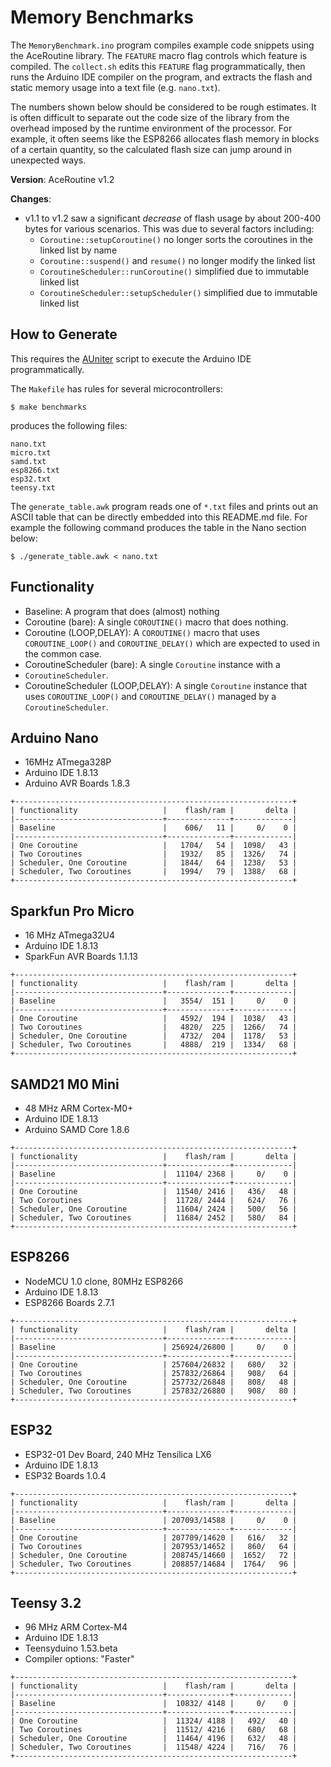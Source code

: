 # Memory Benchmarks

The `MemoryBenchmark.ino` program compiles example code snippets using the
AceRoutine library. The `FEATURE` macro flag controls which feature is compiled.
The `collect.sh` edits this `FEATURE` flag programmatically, then runs the
Arduino IDE compiler on the program, and extracts the flash and static memory
usage into a text file (e.g. `nano.txt`).

The numbers shown below should be considered to be rough estimates. It is often
difficult to separate out the code size of the library from the overhead imposed
by the runtime environment of the processor. For example, it often seems like
the ESP8266 allocates flash memory in blocks of a certain quantity, so the
calculated flash size can jump around in unexpected ways.

**Version**: AceRoutine v1.2

**Changes**:

* v1.1 to v1.2 saw a significant *decrease* of flash usage by about 200-400
  bytes for various scenarios. This was due to several factors including:
    * `Coroutine::setupCoroutine()` no longer sorts the coroutines in the linked
      list by name
    * `Coroutine::suspend()` and `resume()` no longer modify the linked list
    * `CoroutineScheduler::runCoroutine()` simplified due to immutable
      linked list
    * `CoroutineScheduler::setupScheduler()` simplified due to immutable linked
      list

## How to Generate

This requires the [AUniter](https://github.com/bxparks/AUniter) script
to execute the Arduino IDE programmatically.

The `Makefile` has rules for several microcontrollers:

```
$ make benchmarks
```
produces the following files:

```
nano.txt
micro.txt
samd.txt
esp8266.txt
esp32.txt
teensy.txt
```

The `generate_table.awk` program reads one of `*.txt` files and prints out an
ASCII table that can be directly embedded into this README.md file. For example
the following command produces the table in the Nano section below:

```
$ ./generate_table.awk < nano.txt
```

## Functionality

* Baseline: A program that does (almost) nothing
* Coroutine (bare): A single `COROUTINE()` macro that does nothing.
* Coroutine (LOOP,DELAY): A `COROUTINE()` macro that uses `COROUTINE_LOOP()` 
  and `COROUTINE_DELAY()` which are expected to used in the common case.
* CoroutineScheduler (bare): A single `Coroutine` instance with a
* `CoroutineScheduler`.
* CoroutineScheduler (LOOP,DELAY): A single `Coroutine` instance that
  uses `COROUTINE_LOOP()` and `COROUTINE_DELAY()` managed by a
  `CoroutineScheduler`.

## Arduino Nano

* 16MHz ATmega328P
* Arduino IDE 1.8.13
* Arduino AVR Boards 1.8.3

```
+--------------------------------------------------------------+
| functionality                   |    flash/ram |       delta |
|---------------------------------+--------------+-------------|
| Baseline                        |    606/   11 |     0/    0 |
|---------------------------------+--------------+-------------|
| One Coroutine                   |   1704/   54 |  1098/   43 |
| Two Coroutines                  |   1932/   85 |  1326/   74 |
| Scheduler, One Coroutine        |   1844/   64 |  1238/   53 |
| Scheduler, Two Coroutines       |   1994/   79 |  1388/   68 |
+--------------------------------------------------------------+
```

## Sparkfun Pro Micro

* 16 MHz ATmega32U4
* Arduino IDE 1.8.13
* SparkFun AVR Boards 1.1.13

```
+--------------------------------------------------------------+
| functionality                   |    flash/ram |       delta |
|---------------------------------+--------------+-------------|
| Baseline                        |   3554/  151 |     0/    0 |
|---------------------------------+--------------+-------------|
| One Coroutine                   |   4592/  194 |  1038/   43 |
| Two Coroutines                  |   4820/  225 |  1266/   74 |
| Scheduler, One Coroutine        |   4732/  204 |  1178/   53 |
| Scheduler, Two Coroutines       |   4888/  219 |  1334/   68 |
+--------------------------------------------------------------+
```

## SAMD21 M0 Mini

* 48 MHz ARM Cortex-M0+
* Arduino IDE 1.8.13
* Arduino SAMD Core 1.8.6

```
+--------------------------------------------------------------+
| functionality                   |    flash/ram |       delta |
|---------------------------------+--------------+-------------|
| Baseline                        |  11104/ 2368 |     0/    0 |
|---------------------------------+--------------+-------------|
| One Coroutine                   |  11540/ 2416 |   436/   48 |
| Two Coroutines                  |  11728/ 2444 |   624/   76 |
| Scheduler, One Coroutine        |  11604/ 2424 |   500/   56 |
| Scheduler, Two Coroutines       |  11684/ 2452 |   580/   84 |
+--------------------------------------------------------------+
```

## ESP8266

* NodeMCU 1.0 clone, 80MHz ESP8266
* Arduino IDE 1.8.13
* ESP8266 Boards 2.7.1

```
+--------------------------------------------------------------+
| functionality                   |    flash/ram |       delta |
|---------------------------------+--------------+-------------|
| Baseline                        | 256924/26800 |     0/    0 |
|---------------------------------+--------------+-------------|
| One Coroutine                   | 257604/26832 |   680/   32 |
| Two Coroutines                  | 257832/26864 |   908/   64 |
| Scheduler, One Coroutine        | 257732/26848 |   808/   48 |
| Scheduler, Two Coroutines       | 257832/26880 |   908/   80 |
+--------------------------------------------------------------+
```

## ESP32

* ESP32-01 Dev Board, 240 MHz Tensilica LX6
* Arduino IDE 1.8.13
* ESP32 Boards 1.0.4

```
+--------------------------------------------------------------+
| functionality                   |    flash/ram |       delta |
|---------------------------------+--------------+-------------|
| Baseline                        | 207093/14588 |     0/    0 |
|---------------------------------+--------------+-------------|
| One Coroutine                   | 207709/14620 |   616/   32 |
| Two Coroutines                  | 207953/14652 |   860/   64 |
| Scheduler, One Coroutine        | 208745/14660 |  1652/   72 |
| Scheduler, Two Coroutines       | 208857/14684 |  1764/   96 |
+--------------------------------------------------------------+
```

## Teensy 3.2

* 96 MHz ARM Cortex-M4
* Arduino IDE 1.8.13
* Teensyduino 1.53.beta
* Compiler options: "Faster"

```
+--------------------------------------------------------------+
| functionality                   |    flash/ram |       delta |
|---------------------------------+--------------+-------------|
| Baseline                        |  10832/ 4148 |     0/    0 |
|---------------------------------+--------------+-------------|
| One Coroutine                   |  11324/ 4188 |   492/   40 |
| Two Coroutines                  |  11512/ 4216 |   680/   68 |
| Scheduler, One Coroutine        |  11464/ 4196 |   632/   48 |
| Scheduler, Two Coroutines       |  11548/ 4224 |   716/   76 |
+--------------------------------------------------------------+
```
